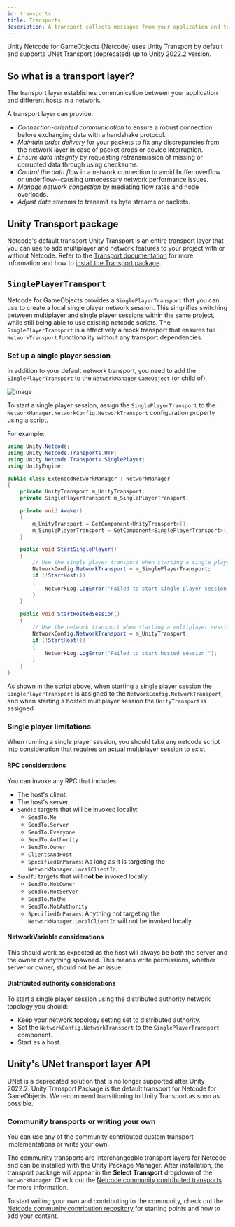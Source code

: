 ```yaml
---
id: transports
title: Transports
description: A transport collects messages from your application and transmits them safely over the network. It ensures that all packets arrive and in order, if needed.
---
```


Unity Netcode for GameObjects (Netcode) uses Unity Transport by default and supports UNet Transport (deprecated) up to Unity 2022.2 version.

## So what is a transport layer?

The transport layer establishes communication between your application and different hosts in a network.

A transport layer can provide:
* *Connection-oriented communication* to ensure a robust connection before exchanging data with a handshake protocol.
* *Maintain order delivery* for your packets to fix any discrepancies from the network layer in case of packet drops or device interruption.
* *Ensure data integrity* by requesting retransmission of missing or corrupted data through using checksums.
* *Control the data flow* in a network connection to avoid buffer overflow or underflow--causing unnecessary network performance issues.
* *Manage network congestion* by mediating flow rates and node overloads.
* *Adjust data streams* to transmit as byte streams or packets.

## Unity Transport package

Netcode's default transport Unity Transport is an entire transport layer that you can use to add multiplayer and network features to your project with or without Netcode. Refer to the [Transport documentation](https://docs-multiplayer.unity3d.com/transport/current/about/) for more information and how to [install the Transport package](https://docs-multiplayer.unity3d.com/transport/current/install/).

## `SinglePlayerTransport`

Netcode for GameObjects provides a `SinglePlayerTransport` that you can use to create a local single player network session. This simplifies switching between multiplayer and single player sessions within the same project, while still being able to use existing netcode scripts. The `SinglePlayerTransport` is a effectively a mock transport that ensures full `NetworkTransport` functionality without any transport dependencies.

### Set up a single player session

In addition to your default network transport, you need to add the `SinglePlayerTransport` to the `NetworkManager` `GameObject` (or child of).

![image](/img/transport/SinglePlayerTransport_AddComponent.png)

To start a single player session, assign the `SinglePlayerTransport` to the `NetworkManager.NetworkConfig.NetworkTransport` configuration property using a script. 

For example:

```csharp
using Unity.Netcode;
using Unity.Netcode.Transports.UTP;
using Unity.Netcode.Transports.SinglePlayer;
using UnityEngine;

public class ExtendedNetworkManager : NetworkManager
{
    private UnityTransport m_UnityTransport;
    private SinglePlayerTransport m_SinglePlayerTransport;

    private void Awake()
    {
        m_UnityTransport = GetComponent<UnityTransport>();
        m_SinglePlayerTransport = GetComponent<SinglePlayerTransport>();
    }

    public void StartSinglePlayer()
    {
        // Use the single player transport when starting a single player session.
        NetworkConfig.NetworkTransport = m_SinglePlayerTransport;
        if (!StartHost())
        {
            NetworkLog.LogError("Failed to start single player session!");
        }
    }

    public void StartHostedSession()
    {
        // Use the network transport when starting a multiplayer session.
        NetworkConfig.NetworkTransport = m_UnityTransport;
        if (!StartHost())
        {
            NetworkLog.LogError("Failed to start hosted session!");
        }
    }
}
```

As shown in the script above, when starting a single player session the `SinglePlayerTransport` is assigned to the `NetworkConfig.NetworkTransport`, and when starting a hosted multiplayer session the `UnityTransport` is assigned. 

### Single player limitations

When running a single player session, you should take any netcode script into consideration that requires an actual multiplayer session to exist.

#### RPC considerations
You can invoke any RPC that includes:

- The host's client.
- The host's server.
- `SendTo` targets that will be invoked locally:
  - `SendTo.Me`
  - `SendTo.Server`
  - `SendTo.Everyone`
  - `SendTo.Authority`
  - `SendTo.Owner`
  - `ClientsAndHost`
  - `SpecifiedInParams`: As long as it is targeting the `NetworkManager.LocalClientId`.
- `SendTo` targets that will **not be** invoked locally:
  - `SendTo.NotOwner`
  - `SendTo.NotServer`
  - `SendTo.NotMe`
  - `SendTo.NotAuthority`
  - `SpecifiedInParams`: Anything not targeting the `NetworkManager.LocalClientId` will not be invoked locally.

#### NetworkVariable considerations

This should work as expected as the host will always be both the server and the owner of anything spawned. This means write permissions, whether server or owner, should not be an issue.

#### Distributed authority considerations

To start a single player session using the distributed authority network topology you should:
- Keep your network topology setting set to distributed authority.
- Set the `NetworkConfig.NetworkTransport` to the `SinglePlayerTransport` component.
- Start as a host.


## Unity's UNet transport layer API

UNet is a deprecated solution that is no longer supported after Unity 2022.2. Unity Transport Package is the default transport for Netcode for GameObjects. We recommend transitioning to Unity Transport as soon as possible.

### Community transports or writing your own

You can use any of the community contributed custom transport implementations or write your own.

The community transports are interchangeable transport layers for Netcode and can be installed with the Unity Package Manager. After installation, the transport package will appear in the **Select Transport** dropdown of the `NetworkManager`. Check out the [Netcode community contributed transports](https://github.com/Unity-Technologies/multiplayer-community-contributions/tree/main/Transports) for more information.

To start writing your own and contributing to the community, check out the [Netcode community contribution repository](https://github.com/Unity-Technologies/multiplayer-community-contributions) for starting points and how to add your content.
